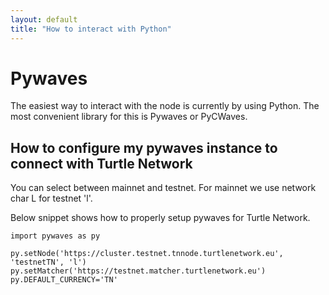 ```yaml
---
layout: default
title: "How to interact with Python"
---
```

# Pywaves

The easiest way to interact with the node is currently by using Python.
The most convenient library for this is Pywaves or PyCWaves.


## How to configure my pywaves instance to connect with Turtle Network

You can select between mainnet and testnet. For mainnet we use network char L for testnet 'l'.

Below snippet shows how to properly setup pywaves for Turtle Network.

```
import pywaves as py

py.setNode('https://cluster.testnet.tnnode.turtlenetwork.eu', 'testnetTN', 'l')
py.setMatcher('https://testnet.matcher.turtlenetwork.eu')
py.DEFAULT_CURRENCY='TN'
```